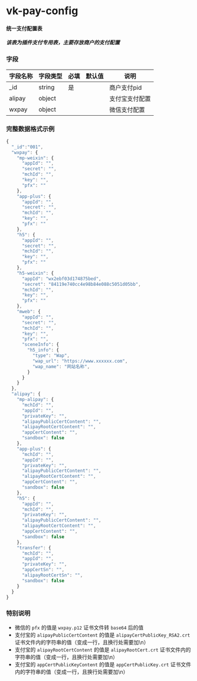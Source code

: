 # vk-pay-config

#### 统一支付配置表

___该表为插件支付专用表，主要存放商户的支付配置___

### 字段

| 字段名称   | 字段类型       | 必填    | 默认值  | 说明 |
|------- |-----------|---------|-------|-------|
| _id    |  string   | 是  |   | 商户支付pid |
| alipay |  object   |   |   | 支付宝支付配置 |
| wxpay  |  object   |   |   | 微信支付配置 |


### 完整数据格式示例

```js
{
  "_id":"001",
  "wxpay": {
    "mp-weixin": {
      "appId": "",
      "secret": "",
      "mchId": "",
      "key": "",
      "pfx": ""
    },
    "app-plus": {
      "appId": "",
      "secret": "",
      "mchId": "",
      "key": "",
      "pfx": ""
    },
    "h5": {
      "appId": "",
      "secret": "",
      "mchId": "",
      "key": "",
      "pfx": ""
    },
    "h5-weixin": {
      "appId": "wx2ebf03d174875bed",
      "secret": "84119e740cc4e98b84e088c5051d05bb",
      "mchId": "",
      "key": "",
      "pfx": ""
    },
    "mweb": {
      "appId": "",
      "secret": "",
      "mchId": "",
      "key": "",
      "pfx": "",
      "sceneInfo": {
        "h5_info": {
          "type": "Wap",
          "wap_url": "https://www.xxxxxx.com",
          "wap_name": "网站名称",
        }
      }
    }
  },
  "alipay": {
    "mp-alipay": {
      "mchId": "",
      "appId": "",
      "privateKey": "",
      "alipayPublicCertContent": "",
      "alipayRootCertContent": "",
      "appCertContent": "",
      "sandbox": false
    },
    "app-plus": {
      "mchId": "",
      "appId": "",
      "privateKey": "",
      "alipayPublicCertContent": "",
      "alipayRootCertContent": "",
      "appCertContent": "",
      "sandbox": false
    },
    "h5": {
      "appId": "",
      "mchId": "",
      "privateKey": "",
      "alipayPublicCertContent": "",
      "alipayRootCertContent": "",
      "appCertContent": "",
      "sandbox": false
    },
    "transfer": {
      "mchId": "",
      "appId": "",
      "privateKey": "",
      "appCertSn": "",
      "alipayRootCertSn": "",
      "sandbox": false
    }
  }
}
```

### 特别说明

* 微信的 `pfx` 的值是 `wxpay.p12` 证书文件转 `base64` 后的值
* 支付宝的 `alipayPublicCertContent` 的值是 `alipayCertPublicKey_RSA2.crt` 证书文件内的字符串的值（变成一行，且换行处需要加\n）
* 支付宝的 `alipayRootCertContent` 的值是 `alipayRootCert.crt` 证书文件内的字符串的值（变成一行，且换行处需要加\n）
* 支付宝的 `appCertPublicKeyContent` 的值是 `appCertPublicKey.crt` 证书文件内的字符串的值（变成一行，且换行处需要加\n）